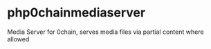 # php0chainmediaserver
Media Server for 0chain, serves media files via partial content where allowed
